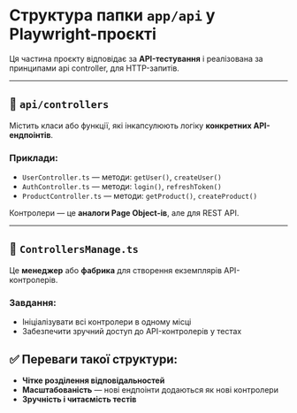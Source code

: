 # Структура папки `app/api` у Playwright-проєкті

Ця частина проєкту відповідає за **API-тестування** і реалізована за принципами api controller, для HTTP-запитів.

---

## 📁 `api/controllers`

Містить класи або функції, які інкапсулюють логіку **конкретних API-ендпоінтів**.

### Приклади:

- `UserController.ts` — методи: `getUser()`, `createUser()`
- `AuthController.ts` — методи: `login()`, `refreshToken()`
- `ProductController.ts` — методи: `getProduct()`, `createProduct()`

Контролери — це **аналоги Page Object-ів**, але для REST API.

---

## 📄 `ControllersManage.ts`

Це **менеджер** або **фабрика** для створення екземплярів API-контролерів.

### Завдання:

- Ініціалізувати всі контролери в одному місці
- Забезпечити зручний доступ до API-контролерів у тестах

## ✅ Переваги такої структури:

- **Чітке розділення відповідальностей**
- **Масштабованість** — нові ендпоінти додаються як нові контролери
- **Зручність і читаємість тестів**
